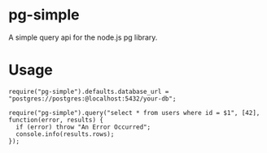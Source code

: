 pg-simple
=========

A simple query api for the node.js pg library.

# Usage

    require("pg-simple").defaults.database_url = "postgres://postgres:@localhost:5432/your-db";

    require("pg-simple").query("select * from users where id = $1", [42], function(error, results) {
      if (error) throw "An Error Occurred";
      console.info(results.rows);
    });

